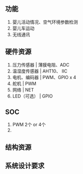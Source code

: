 ## 功能

1. 婴儿活动情况、空气环境参数检测
2. 婴儿车运动
3. 无线通讯

## 硬件资源

1. 压力传感器  |  薄膜电阻、ADC
2. 温湿度传感器  |   AHT10、 IIC
3. 电机、编码器  |  PWM、GPIO x 4
4. 舵机  |   PWM
5. 网络  |  NET
6. LED（可选） |  GPIO

## SOC

1. PWM 2个 or 4个
2. 

## 结构资源



## 系统设计要求
